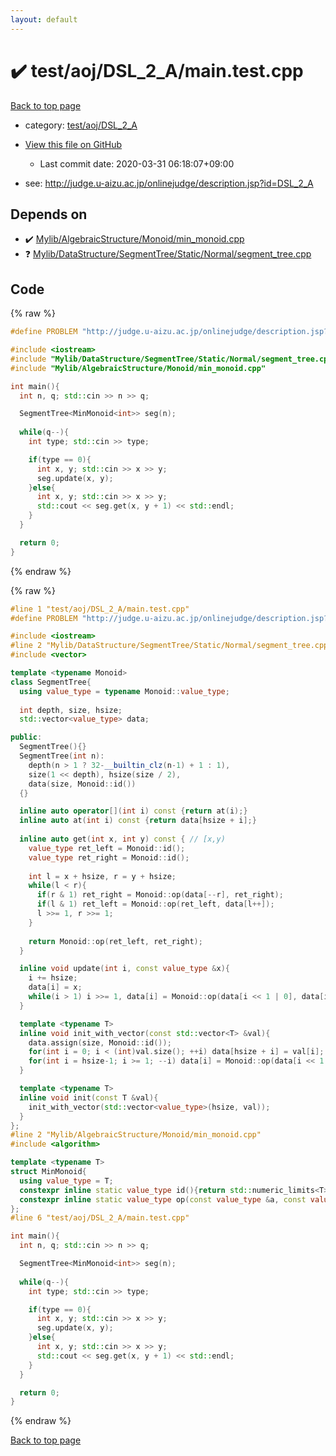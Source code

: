 ```yaml
---
layout: default
---
```


<!-- mathjax config similar to math.stackexchange -->
<script type="text/javascript" async
  src="https://cdnjs.cloudflare.com/ajax/libs/mathjax/2.7.5/MathJax.js?config=TeX-MML-AM_CHTML">
</script>
<script type="text/x-mathjax-config">
  MathJax.Hub.Config({
    TeX: { equationNumbers: { autoNumber: "AMS" }},
    tex2jax: {
      inlineMath: [ ['$','$'] ],
      processEscapes: true
    },
    "HTML-CSS": { matchFontHeight: false },
    displayAlign: "left",
    displayIndent: "2em"
  });
</script>

<script type="text/javascript" src="https://cdnjs.cloudflare.com/ajax/libs/jquery/3.4.1/jquery.min.js"></script>
<script src="https://cdn.jsdelivr.net/npm/jquery-balloon-js@1.1.2/jquery.balloon.min.js" integrity="sha256-ZEYs9VrgAeNuPvs15E39OsyOJaIkXEEt10fzxJ20+2I=" crossorigin="anonymous"></script>
<script type="text/javascript" src="../../../../assets/js/copy-button.js"></script>
<link rel="stylesheet" href="../../../../assets/css/copy-button.css" />


# :heavy_check_mark: test/aoj/DSL_2_A/main.test.cpp

<a href="../../../../index.html">Back to top page</a>

* category: <a href="../../../../index.html#dad2ef36fe327d04dfb89ce81ab51ef9">test/aoj/DSL_2_A</a>
* <a href="{{ site.github.repository_url }}/blob/master/test/aoj/DSL_2_A/main.test.cpp">View this file on GitHub</a>
    - Last commit date: 2020-03-31 06:18:07+09:00


* see: <a href="http://judge.u-aizu.ac.jp/onlinejudge/description.jsp?id=DSL_2_A">http://judge.u-aizu.ac.jp/onlinejudge/description.jsp?id=DSL_2_A</a>


## Depends on

* :heavy_check_mark: <a href="../../../../library/Mylib/AlgebraicStructure/Monoid/min_monoid.cpp.html">Mylib/AlgebraicStructure/Monoid/min_monoid.cpp</a>
* :question: <a href="../../../../library/Mylib/DataStructure/SegmentTree/Static/Normal/segment_tree.cpp.html">Mylib/DataStructure/SegmentTree/Static/Normal/segment_tree.cpp</a>


## Code

<a id="unbundled"></a>
{% raw %}
```cpp
#define PROBLEM "http://judge.u-aizu.ac.jp/onlinejudge/description.jsp?id=DSL_2_A"

#include <iostream>
#include "Mylib/DataStructure/SegmentTree/Static/Normal/segment_tree.cpp"
#include "Mylib/AlgebraicStructure/Monoid/min_monoid.cpp"

int main(){
  int n, q; std::cin >> n >> q;

  SegmentTree<MinMonoid<int>> seg(n);
  
  while(q--){
    int type; std::cin >> type;

    if(type == 0){
      int x, y; std::cin >> x >> y;
      seg.update(x, y);
    }else{
      int x, y; std::cin >> x >> y;
      std::cout << seg.get(x, y + 1) << std::endl;
    }
  }

  return 0;
}

```
{% endraw %}

<a id="bundled"></a>
{% raw %}
```cpp
#line 1 "test/aoj/DSL_2_A/main.test.cpp"
#define PROBLEM "http://judge.u-aizu.ac.jp/onlinejudge/description.jsp?id=DSL_2_A"

#include <iostream>
#line 2 "Mylib/DataStructure/SegmentTree/Static/Normal/segment_tree.cpp"
#include <vector>

template <typename Monoid>
class SegmentTree{
  using value_type = typename Monoid::value_type;
  
  int depth, size, hsize;
  std::vector<value_type> data;

public:
  SegmentTree(){}
  SegmentTree(int n):
    depth(n > 1 ? 32-__builtin_clz(n-1) + 1 : 1),
    size(1 << depth), hsize(size / 2),
    data(size, Monoid::id())
  {}

  inline auto operator[](int i) const {return at(i);}
  inline auto at(int i) const {return data[hsize + i];}
  
  inline auto get(int x, int y) const { // [x,y)
    value_type ret_left = Monoid::id();
    value_type ret_right = Monoid::id();
    
    int l = x + hsize, r = y + hsize;
    while(l < r){
      if(r & 1) ret_right = Monoid::op(data[--r], ret_right);
      if(l & 1) ret_left = Monoid::op(ret_left, data[l++]);
      l >>= 1, r >>= 1;
    }
    
    return Monoid::op(ret_left, ret_right);
  }

  inline void update(int i, const value_type &x){
    i += hsize;
    data[i] = x;
    while(i > 1) i >>= 1, data[i] = Monoid::op(data[i << 1 | 0], data[i << 1 | 1]);
  }

  template <typename T>
  inline void init_with_vector(const std::vector<T> &val){
    data.assign(size, Monoid::id());
    for(int i = 0; i < (int)val.size(); ++i) data[hsize + i] = val[i];
    for(int i = hsize-1; i >= 1; --i) data[i] = Monoid::op(data[i << 1 | 0], data[i << 1 | 1]);
  }

  template <typename T>
  inline void init(const T &val){
    init_with_vector(std::vector<value_type>(hsize, val));
  }  
};
#line 2 "Mylib/AlgebraicStructure/Monoid/min_monoid.cpp"
#include <algorithm>

template <typename T>
struct MinMonoid{
  using value_type = T;
  constexpr inline static value_type id(){return std::numeric_limits<T>::max();}
  constexpr inline static value_type op(const value_type &a, const value_type &b){return std::min(a, b);}
};
#line 6 "test/aoj/DSL_2_A/main.test.cpp"

int main(){
  int n, q; std::cin >> n >> q;

  SegmentTree<MinMonoid<int>> seg(n);
  
  while(q--){
    int type; std::cin >> type;

    if(type == 0){
      int x, y; std::cin >> x >> y;
      seg.update(x, y);
    }else{
      int x, y; std::cin >> x >> y;
      std::cout << seg.get(x, y + 1) << std::endl;
    }
  }

  return 0;
}

```
{% endraw %}

<a href="../../../../index.html">Back to top page</a>

